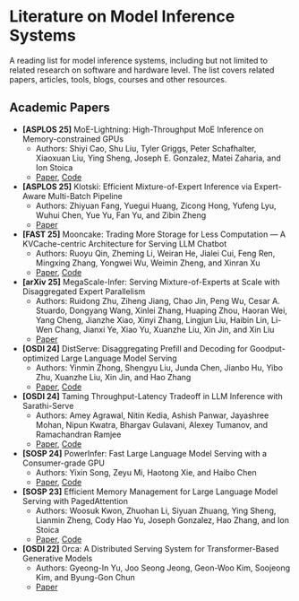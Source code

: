 # Literature on Model Inference Systems

A reading list for model inference systems, including but not limited to related research on software and hardware level. The list covers related papers, articles, tools, blogs, courses and other resources.

## Academic Papers

<!--
****************************************************************************
*                                                                          *
*    MAINTANANCE NOTE:                                                     *
*    - Please ensure that all papers are linked correctly and that the     *
*      information is up to date.                                          *
*    - Please order the papers by:                                         *
*      1. publication date.                                                *
*      2. conference / journal name.                                       *
*         - If the paper is not published in a conference or journal,      *
*           e.g. published on arXiv, please place it behind all other      *
*           conference / journal papers within the same year.              *
*      3. alphabetical order of the paper title.                           *
*                                                                          *
****************************************************************************
-->

- **[ASPLOS 25]** MoE-Lightning: High-Throughput MoE Inference on Memory-constrained GPUs
  - Authors: Shiyi Cao, Shu Liu, Tyler Griggs, Peter Schafhalter, Xiaoxuan Liu, Ying Sheng, Joseph E. Gonzalez, Matei Zaharia, and Ion Stoica
  - [Paper](https://doi.org/10.1145/3669940.3707267), [Code](https://github.com/caoshiyi/artifacts/blob/asplos25)
- **[ASPLOS 25]** Klotski: Efficient Mixture-of-Expert Inference via Expert-Aware Multi-Batch Pipeline
  - Authors: Zhiyuan Fang, Yuegui Huang, Zicong Hong, Yufeng Lyu, Wuhui Chen, Yue Yu, Fan Yu, and Zibin Zheng
  - [Paper](https://doi.org/10.1145/3676641.3716261)
- **[FAST 25]** Mooncake: Trading More Storage for Less Computation — A KVCache-centric Architecture for Serving LLM Chatbot
  - Authors: Ruoyu Qin, Zheming Li, Weiran He, Jialei Cui, Feng Ren, Mingxing Zhang, Yongwei Wu, Weimin Zheng, and Xinran Xu
  - [Paper](https://www.usenix.org/conference/fast25/presentation/qin), [Code](https://github.com/kvcache-ai/Mooncake)
- **[arXiv 25]** MegaScale-Infer: Serving Mixture-of-Experts at Scale with Disaggregated Expert Parallelism
  - Authors: Ruidong Zhu, Ziheng Jiang, Chao Jin, Peng Wu, Cesar A. Stuardo, Dongyang Wang, Xinlei Zhang, Huaping Zhou, Haoran Wei, Yang Cheng, Jianzhe Xiao, Xinyi Zhang, Lingjun Liu, Haibin Lin, Li-Wen Chang, Jianxi Ye, Xiao Yu, Xuanzhe Liu, Xin Jin, and Xin Liu
  - [Paper](https://doi.org/10.48550/arXiv.2504.02263)
- **[OSDI 24]** DistServe: Disaggregating Prefill and Decoding for Goodput-optimized Large Language Model Serving
  - Authors: Yinmin Zhong, Shengyu Liu, Junda Chen, Jianbo Hu, Yibo Zhu, Xuanzhe Liu, Xin Jin, and Hao Zhang
  - [Paper](https://www.usenix.org/conference/osdi24/presentation/zhong-yinmin), [Code](https://github.com/LLMServe/DistServe)
- **[OSDI 24]** Taming Throughput-Latency Tradeoff in LLM Inference with Sarathi-Serve
  - Authors: Amey Agrawal, Nitin Kedia, Ashish Panwar, Jayashree Mohan, Nipun Kwatra, Bhargav Gulavani, Alexey Tumanov, and Ramachandran Ramjee
  - [Paper](https://www.usenix.org/conference/osdi24/presentation/agrawal), [Code](https://github.com/microsoft/sarathi-serve)
- **[SOSP 24]** PowerInfer: Fast Large Language Model Serving with a Consumer-grade GPU
  - Authors: Yixin Song, Zeyu Mi, Haotong Xie, and Haibo Chen
  - [Paper](https://doi.org/10.1145/3694715.3695964), [Code](https://github.com/SJTU-IPADS/PowerInfer)
- **[SOSP 23]** Efficient Memory Management for Large Language Model Serving with PagedAttention
  - Authors: Woosuk Kwon, Zhuohan Li, Siyuan Zhuang, Ying Sheng, Lianmin Zheng, Cody Hao Yu, Joseph Gonzalez, Hao Zhang, and Ion Stoica
  - [Paper](https://doi.org/10.1145/3600006.3613165), [Code](https://github.com/vllm-project/vllm)
- **[OSDI 22]** Orca: A Distributed Serving System for Transformer-Based Generative Models
  - Authors: Gyeong-In Yu, Joo Seong Jeong, Geon-Woo Kim, Soojeong Kim, and  Byung-Gon Chun
  - [Paper](https://www.usenix.org/conference/osdi22/presentation/yu)

